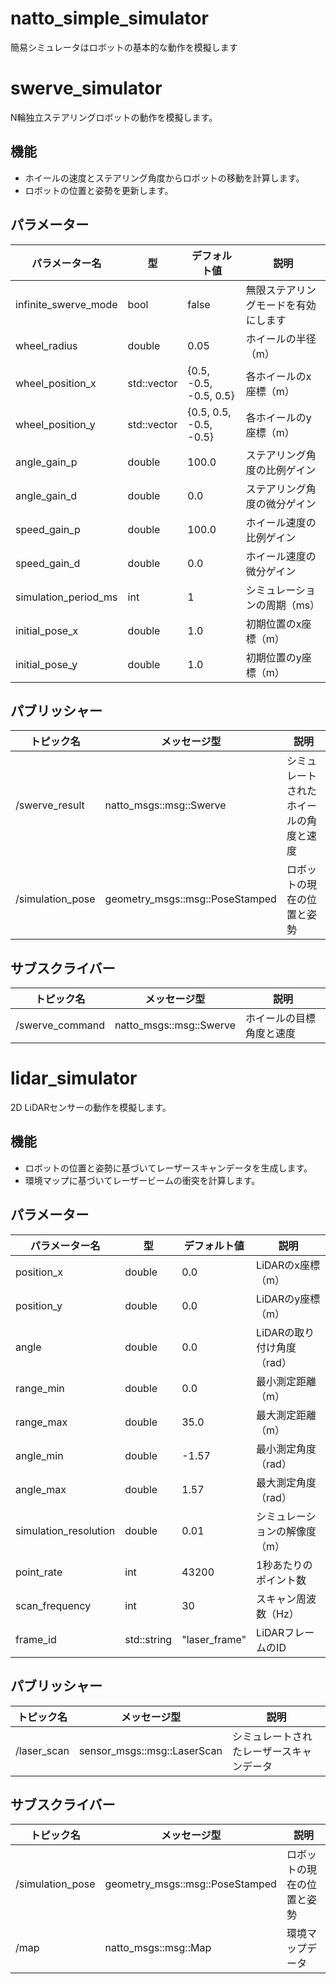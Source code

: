 # natto_simple_simulator
簡易シミュレータはロボットの基本的な動作を模擬します

# swerve_simulator
N輪独立ステアリングロボットの動作を模擬します。

## 機能
- ホイールの速度とステアリング角度からロボットの移動を計算します。
- ロボットの位置と姿勢を更新します。

## パラメーター
| パラメーター名 | 型 | デフォルト値 | 説明 |
| - | - | - | - |
| infinite_swerve_mode | bool | false | 無限ステアリングモードを有効にします |
| wheel_radius | double | 0.05 | ホイールの半径（m） |
| wheel_position_x | std::vector<double> | {0.5, -0.5, -0.5, 0.5} | 各ホイールのx座標（m） |
| wheel_position_y | std::vector<double> | {0.5, 0.5, -0.5, -0.5} | 各ホイールのy座標（m） |
| angle_gain_p | double | 100.0 | ステアリング角度の比例ゲイン |
| angle_gain_d | double | 0.0 | ステアリング角度の微分ゲイン |
| speed_gain_p | double | 100.0 | ホイール速度の比例ゲイン |
| speed_gain_d | double | 0.0 | ホイール速度の微分ゲイン |
| simulation_period_ms | int | 1 | シミュレーションの周期（ms） |
| initial_pose_x | double | 1.0 | 初期位置のx座標（m） |
| initial_pose_y | double | 1.0 | 初期位置のy座標（m） |

## パブリッシャー
| トピック名 | メッセージ型 | 説明 |
| - | - | - |
| /swerve_result | natto_msgs::msg::Swerve | シミュレートされたホイールの角度と速度 |
| /simulation_pose | geometry_msgs::msg::PoseStamped | ロボットの現在の位置と姿勢 |

## サブスクライバー
| トピック名 | メッセージ型 | 説明 |
| - | - | - |
| /swerve_command | natto_msgs::msg::Swerve | ホイールの目標角度と速度 |

# lidar_simulator
2D LiDARセンサーの動作を模擬します。
## 機能
- ロボットの位置と姿勢に基づいてレーザースキャンデータを生成します。
- 環境マップに基づいてレーザービームの衝突を計算します。

## パラメーター
| パラメーター名 | 型 | デフォルト値 | 説明 |
| - | - | - | - |
| position_x | double | 0.0 | LiDARのx座標（m） |
| position_y | double | 0.0 | LiDARのy座標（m） |
| angle | double | 0.0 | LiDARの取り付け角度（rad） |
| range_min | double | 0.0 | 最小測定距離（m） |
| range_max | double | 35.0 | 最大測定距離（m） |
| angle_min | double | -1.57 | 最小測定角度（rad） |
| angle_max | double | 1.57 | 最大測定角度（rad） |
| simulation_resolution | double | 0.01 | シミュレーションの解像度（m） |
| point_rate | int | 43200 | 1秒あたりのポイント数 |
| scan_frequency | int | 30 | スキャン周波数（Hz） |
| frame_id | std::string | "laser_frame" | LiDARフレームのID |

## パブリッシャー
| トピック名 | メッセージ型 | 説明 |
| - | - | - |
| /laser_scan | sensor_msgs::msg::LaserScan | シミュレートされたレーザースキャンデータ |

## サブスクライバー
| トピック名 | メッセージ型 | 説明 |
| - | - | - |
| /simulation_pose | geometry_msgs::msg::PoseStamped | ロボットの現在の位置と姿勢 |
| /map | natto_msgs::msg::Map | 環境マップデータ |
